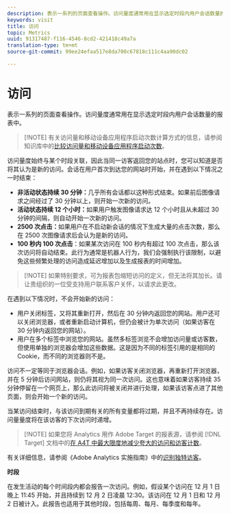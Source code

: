 ```yaml
---
description: 表示一系列的页面查看操作。访问量度通常用在显示选定时段内用户会话数量的报表中。
keywords: visit
title: 访问
topic: Metrics
uuid: 91317487-f116-4546-8cd2-421418c49a7a
translation-type: tm+mt
source-git-commit: 99ee24efaa517e8da700c67818c111c4aa90dc02

---
```



# 访问

表示一系列的页面查看操作。访问量度通常用在显示选定时段内用户会话数量的报表中。

> [!NOTE] 有关访问量和移动设备应用程序启动次数计算方式的信息，请参阅知识库中的[比较访问量和移动设备应用程序启动次数](https://helpx.adobe.com/analytics/kb/compare-visits-and-mobile-app-launches.html)。

访问量度始终与某个时段关联，因此当同一访客返回您的站点时，您可以知道是否将其认为是新的访问。会话在用户首次到达您的网站时开始，并在遇到以下情况之一时结束：

* **非活动状态持续 30 分钟：**&#x200B;几乎所有会话都以这种形式结束。如果前后图像请求之间经过了 30 分钟以上，则开始一次新的访问。
* **活动状态持续 12 个小时：**&#x200B;如果用户触发图像请求达 12 个小时且从未超过 30 分钟的间隔，则自动开始一次新的访问。
* **2500 次点击：**&#x200B;如果用户在不启动新会话的情况下生成大量的点击次数，那么在 2500 次图像请求后会认为是新的访问。
* **100 秒内 100 次点击**：如果某次访问在 100 秒内有超过 100 次点击，那么该次访问将自动结束。此行为通常是机器人行为，我们会强制执行该限制，以避免这些频繁处理的访问造成延迟增加以及生成报表的时间增加。

> [!NOTE] 如果特别要求，可为报表包缩短访问的定义，但无法将其加长。请让贵组织的一位受支持用户联系客户关怀，以请求此更改。

在遇到以下情况时，不会开始新的访问：

* 用户关闭标签，又将其重新打开，然后在 30 分钟内返回您的网站。用户还可以关闭浏览器，或者重新启动计算机，但仍会被计为单次访问（如果访客在 30 分钟内返回您的网站）。
* 用户在多个标签中浏览您的网站。虽然多标签浏览不会增加访问量或访客数，但使用单独的浏览器会增加这些数据。这是因为不同的标签引用的是相同的 Cookie，而不同的浏览器则不是。

访问不一定等同于浏览器会话。例如，如果访客关闭浏览器，再重新打开浏览器，并在 5 分钟后访问网站，则仍将其视为同一次访问。这也意味着如果访客持续 35 分钟停留在一个网页上，那么此访问将被关闭并进行处理，如果该访客点进了其他页面，则会开始一个新的访问。

当某访问结束时，与该访问到期有关的所有变量都将过期，并且不再持续存在。访问量量度将在该访客的下次访问时递增。

> [!NOTE] 如果您将 Analytics 用作 Adobe Target 的报表源，请参阅 [!DNL Target] 文档中的[在 A4T 中最大限度地减少夸大的访问和访客计数](https://marketing.adobe.com/resources/help/en_US/target/a4t/minimizing-inflated-visit-and-visitor-counts-a4t.html)。

有关详细信息，请参阅《Adobe Analytics 实施指南》中的[识别独特访客](https://marketing.adobe.com/resources/help/en_US/sc/implement/visid_overview.html)。

**时段**

在发生活动的每个时间段内都会报告一次访问。例如，假设某个访问在 12 月 1 日晚上 11:45 开始，并且持续到 12 月 2 日凌晨 12:30。该访问在 12 月 1 日和 12 月 2 日被计入。此报告也适用于其他时段，包括每周、每月、每季度和每年。
